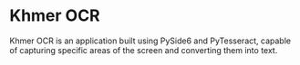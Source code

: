# Khmer OCR

 Khmer OCR is an application built using PySide6 and PyTesseract, capable of capturing specific areas of the screen and converting them into text.
